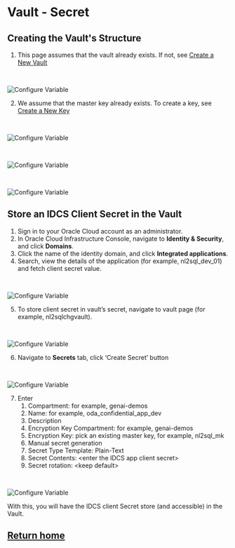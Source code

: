 # Vault - Secret

## Creating the Vault's Structure

1.  This page assumes that the vault already exists. If not, see [Create a New Vault](https://docs.oracle.com/en-us/iaas/Content/KeyManagement/Tasks/managingvaults_topic-To_create_a_new_vault.htm#createnewvault)

<br>

![Configure Variable](./business_media/media/create-vault.png)

2.  We assume that the master key already exists. To create a key, see [Create a New Key](https://docs.oracle.com/en-us/iaas/Content/KeyManagement/Tasks/managingkeys_topic-To_create_a_new_key.htm)

<br>

![Configure Variable](./business_media/media/create-vault-2.png)

<br>

![Configure Variable](./business_media/media/create-vault-3.png)

<br>

![Configure Variable](./business_media/media/create-vault-4.png)

## Store an IDCS Client Secret in the Vault

1.  Sign in to your Oracle Cloud account as an administrator.
2.  In Oracle Cloud Infrastructure Console, navigate to **Identity &
    Security**, and click **Domains**.
3.  Click the name of the identity domain, and click **Integrated
    applications**.
4.  Search, view the details of the application (for example,
    nl2sql_dev_01) and fetch client secret value.

<br>

![Configure Variable](./business_media/media/store-idcs-secret.png)

5.  To store client secret in vault’s secret, navigate to vault page
    (for example, nl2sqlchgvault).

<br>

![Configure Variable](./business_media/media/store-vault-secret.png)

6.  Navigate to **Secrets** tab, click ‘Create Secret’ button

<br>

![Configure Variable](./business_media/media/create-vault-secret.png)

7.  Enter
    1.  Compartment: for example, genai-demos
    2.  Name: for example, oda_confidential_app_dev
    3.  Description
    4.  Encryption Key Compartment: for example, genai-demos
    5.  Encryption Key: pick an existing master key, for example, nl2sql_mk
    6.  Manual secret generation
    7.  Secret Type Template: Plain-Text
    8.  Secret Contents: \<enter the IDCS app client secret\>
    9.  Secret rotation: \<keep default\>

<br>

![Configure Variable](./business_media/media/create-vault-secret-2.png)

With this, you will have the IDCS client Secret store (and accessible) in the Vault.

## [Return home](../../../README.md)